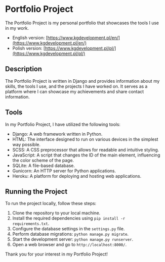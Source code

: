 # Portfolio Project

The Portfolio Project is my personal portfolio that showcases the tools I use in my work.

- English version: [https://www.kgdevelopment.pl/en/](https://www.kgdevelopment.pl/en/)
- Polish version: [https://www.kgdevelopment.pl/pl/](https://www.kgdevelopment.pl/pl/)

## Description

The Portfolio Project is written in Django and provides information about my skills, the tools I use, and the projects I have worked on. It serves as a platform where I can showcase my achievements and share contact information.

## Tools

In my Portfolio Project, I have utilized the following tools:

- Django: A web framework written in Python.
- HTML: The interface designed to run on various devices in the simplest way possible.
- SCSS: A CSS preprocessor that allows for readable and intuitive styling.
- JavaScript: A script that changes the ID of the main element, influencing the color scheme of the page.
- SQLite: A file-based database.
- Gunicorn: An HTTP server for Python applications.
- Heroku: A platform for deploying and hosting web applications.

## Running the Project

To run the project locally, follow these steps:

1. Clone the repository to your local machine.
2. Install the required dependencies using `pip install -r requirements.txt`.
3. Configure the database settings in the `settings.py` file.
4. Perform database migrations: `python manage.py migrate`.
5. Start the development server: `python manage.py runserver`.
6. Open a web browser and go to `http://localhost:8000/`.

Thank you for your interest in my Portfolio Project!
